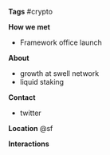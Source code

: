 **Tags**
#crypto 

**How we met**
- Framework office launch

**About**
- growth at swell network 
- liquid staking

**Contact**
- twitter

**Location**
@sf

**Interactions**